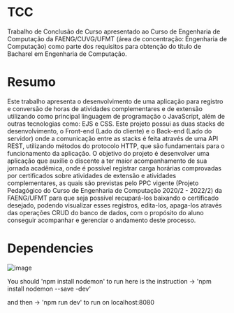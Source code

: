# TCC
Trabalho de Conclusão de Curso apresentado ao Curso de Engenharia de Computação da FAENG/CUVG/UFMT (área de concentração: Engenharia de Computação) como parte dos requisitos para obtenção do título de Bacharel em Engenharia de Computação.

# Resumo

Este trabalho apresenta o desenvolvimento de uma aplicação para registro e conversão de horas de atividades complementares e de extensão utilizando como principal linguagem de programação o JavaScript, além de outras tecnologias como: EJS e CSS.
Este projeto possui as duas stacks de desenvolvimento, o Front-end (Lado do cliente) e o Back-end (Lado do servidor) onde a comunicação entre as stacks é feita através de uma API REST, utilizando métodos do protocolo HTTP, que são fundamentais para o  funcionamento da aplicação. O objetivo do projeto é desenvolver uma aplicação que auxilie o discente a ter maior acompanhamento de sua jornada acadêmica, onde é possível registrar carga horárias comprovadas por certificados sobre atividades de extensão e atividades complementares, as quais são previstas pelo PPC vigente (Projeto Pedagógico do Curso de Engenharia de Computação 2020/2 - 2022/2) da FAENG/UFMT para que seja possível recupará-los baixando o certificado desejado, podendo visualizar esses registros, edita-los, apaga-los através das operações CRUD do banco de dados, com o propósito do aluno conseguir acompanhar e gerenciar o andamento deste processo.

# Dependencies

![image](https://user-images.githubusercontent.com/73304785/234932018-0f673e17-9fff-42fb-8ba2-4eac913790b5.png)


  You should 'npm install nodemon' to run 
here is the instruction ->   'npm install nodemon --save -dev' 

 and then -> 'npm run dev' to run on localhost:8080
